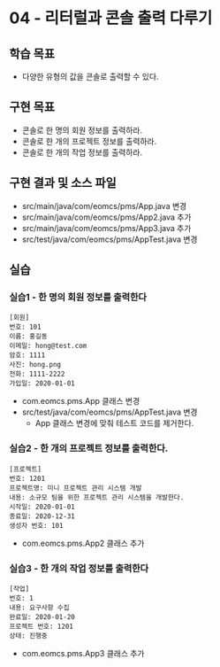 # 04 - 리터럴과 콘솔 출력 다루기

## 학습 목표

- 다양한 유형의 값을 콘솔로 출력할 수 있다.

## 구현 목표

- 콘솔로 한 명의 회원 정보를 출력하라.
- 콘솔로 한 개의 프로젝트 정보를 출력하라.
- 콘솔로 한 개의 작업 정보를 출력하라.
  
## 구현 결과 및 소스 파일

- src/main/java/com/eomcs/pms/App.java 변경
- src/main/java/com/eomcs/pms/App2.java 추가
- src/main/java/com/eomcs/pms/App3.java 추가
- src/test/java/com/eomcs/pms/AppTest.java 변경

## 실습

### 실습1 - 한 명의 회원 정보를 출력한다

```console
[회원]
번호: 101
이름: 홍길동
이메일: hong@test.com
암호: 1111
사진: hong.png
전화: 1111-2222
가입일: 2020-01-01
```

- com.eomcs.pms.App  클래스 변경
- src/test/java/com/eomcs/pms/AppTest.java 변경
  - App 클래스 변경에 맞춰 테스트 코드를 제거한다.

### 실습2 - 한 개의 프로젝트 정보를 출력한다.

```console
[프로젝트]
번호: 1201
프로젝트명: 미니 프로젝트 관리 시스템 개발
내용: 소규모 팀을 위한 프로젝트 관리 시스템을 개발한다.
시작일: 2020-01-01
종료일: 2020-12-31
생성자 번호: 101
```

- com.eomcs.pms.App2  클래스 추가
  
### 실습3 - 한 개의 작업 정보를 출력한다

```console
[작업]
번호: 1
내용: 요구사항 수집
완료일: 2020-01-20
프로젝트 번호: 1201
상태: 진행중
```

- com.eomcs.pms.App3  클래스 추가
